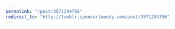 ```yaml
---
permalink: "/post/3571294756"
redirect_to: "http://tumblr.spencertweedy.com/post/3571294756"
---
```


